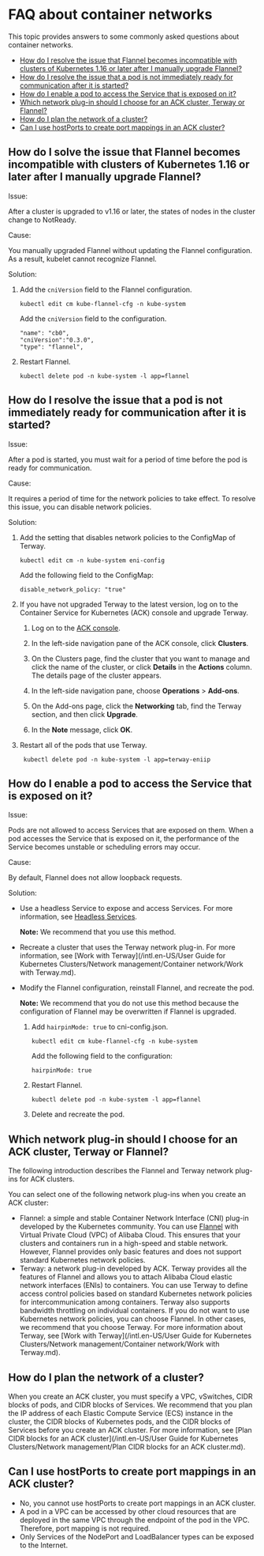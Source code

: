 # FAQ about container networks

This topic provides answers to some commonly asked questions about container networks.

-   [How do I resolve the issue that Flannel becomes incompatible with clusters of Kubernetes 1.16 or later after I manually upgrade Flannel?](#section_z0i_qcj_rz7)
-   [How do I resolve the issue that a pod is not immediately ready for communication after it is started?](#section_g60_wqh_qtq)
-   [How do I enable a pod to access the Service that is exposed on it?](#section_w3o_3as_8lq)
-   [Which network plug-in should I choose for an ACK cluster, Terway or Flannel?](#section_ylr_ln7_pfe)
-   [How do I plan the network of a cluster?](#section_8td_x8b_qez)
-   [Can I use hostPorts to create port mappings in an ACK cluster?](#section_hlo_gm1_u0l)

## How do I solve the issue that Flannel becomes incompatible with clusters of Kubernetes 1.16 or later after I manually upgrade Flannel?

Issue:

After a cluster is upgraded to v1.16 or later, the states of nodes in the cluster change to NotReady.

Cause:

You manually upgraded Flannel without updating the Flannel configuration. As a result, kubelet cannot recognize Flannel.

Solution:

1.  Add the `cniVersion` field to the Flannel configuration.

    ```
    kubectl edit cm kube-flannel-cfg -n kube-system 
    ```

    Add the `cniVersion` field to the configuration.

    ```
    "name": "cb0",      
    "cniVersion":"0.3.0",
    "type": "flannel",
    ```

2.  Restart Flannel.

    ```
    kubectl delete pod -n kube-system -l app=flannel
    ```


## How do I resolve the issue that a pod is not immediately ready for communication after it is started?

Issue:

After a pod is started, you must wait for a period of time before the pod is ready for communication.

Cause:

It requires a period of time for the network policies to take effect. To resolve this issue, you can disable network policies.

Solution:

1.  Add the setting that disables network policies to the ConfigMap of Terway.

    ```
    kubectl edit cm -n kube-system eni-config 
    ```

    Add the following field to the ConfigMap:

    ```
    disable_network_policy: "true"
    ```

2.  If you have not upgraded Terway to the latest version, log on to the Container Service for Kubernetes \(ACK\) console and upgrade Terway.

    1.  Log on to the [ACK console](https://cs.console.aliyun.com).

    2.  In the left-side navigation pane of the ACK console, click **Clusters**.

    3.  On the Clusters page, find the cluster that you want to manage and click the name of the cluster, or click **Details** in the **Actions** column. The details page of the cluster appears.

    4.  In the left-side navigation pane, choose **Operations** \> **Add-ons**.

    5.  On the Add-ons page, click the **Networking** tab, find the Terway section, and then click **Upgrade**.

    6.  In the **Note** message, click **OK**.

3.  Restart all of the pods that use Terway.

    ```
     kubectl delete pod -n kube-system -l app=terway-eniip
    ```


## How do I enable a pod to access the Service that is exposed on it?

Issue:

Pods are not allowed to access Services that are exposed on them. When a pod accesses the Service that is exposed on it, the performance of the Service becomes unstable or scheduling errors may occur.

Cause:

By default, Flannel does not allow loopback requests.

Solution:

-   Use a headless Service to expose and access Services. For more information, see [Headless Services](https://kubernetes.io/zh/docs/concepts/services-networking/service/#headless-services).

    **Note:** We recommend that you use this method.

-   Recreate a cluster that uses the Terway network plug-in. For more information, see [Work with Terway](/intl.en-US/User Guide for Kubernetes Clusters/Network management/Container network/Work with Terway.md).
-   Modify the Flannel configuration, reinstall Flannel, and recreate the pod.

    **Note:** We recommend that you do not use this method because the configuration of Flannel may be overwritten if Flannel is upgraded.

    1.  Add `hairpinMode: true` to cni-config.json.

        ```
        kubectl edit cm kube-flannel-cfg -n kube-system
        ```

        Add the following field to the configuration:

        ```
        hairpinMode: true
        ```

    2.  Restart Flannel.

        ```
        kubectl delete pod -n kube-system -l app=flannel   
        ```

    3.  Delete and recreate the pod.

## Which network plug-in should I choose for an ACK cluster, Terway or Flannel?

The following introduction describes the Flannel and Terway network plug-ins for ACK clusters.

You can select one of the following network plug-ins when you create an ACK cluster:

-   Flannel: a simple and stable Container Network Interface \(CNI\) plug-in developed by the Kubernetes community. You can use [Flannel](https://github.com/coreos/flannel) with Virtual Private Cloud \(VPC\) of Alibaba Cloud. This ensures that your clusters and containers run in a high-speed and stable network. However, Flannel provides only basic features and does not support standard Kubernetes network policies.
-   Terway: a network plug-in developed by ACK. Terway provides all the features of Flannel and allows you to attach Alibaba Cloud elastic network interfaces \(ENIs\) to containers. You can use Terway to define access control policies based on standard Kubernetes network policies for intercommunication among containers. Terway also supports bandwidth throttling on individual containers. If you do not want to use Kubernetes network policies, you can choose Flannel. In other cases, we recommend that you choose Terway. For more information about Terway, see [Work with Terway](/intl.en-US/User Guide for Kubernetes Clusters/Network management/Container network/Work with Terway.md).

## How do I plan the network of a cluster?

When you create an ACK cluster, you must specify a VPC, vSwitches, CIDR blocks of pods, and CIDR blocks of Services. We recommend that you plan the IP address of each Elastic Compute Service \(ECS\) instance in the cluster, the CIDR blocks of Kubernetes pods, and the CIDR blocks of Services before you create an ACK cluster. For more information, see [Plan CIDR blocks for an ACK cluster](/intl.en-US/User Guide for Kubernetes Clusters/Network management/Plan CIDR blocks for an ACK cluster.md).

## Can I use hostPorts to create port mappings in an ACK cluster?

-   No, you cannot use hostPorts to create port mappings in an ACK cluster.
-   A pod in a VPC can be accessed by other cloud resources that are deployed in the same VPC through the endpoint of the pod in the VPC. Therefore, port mapping is not required.
-   Only Services of the NodePort and LoadBalancer types can be exposed to the Internet.

